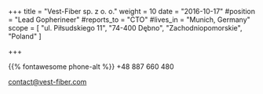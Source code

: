 +++ 
title = "Vest-Fiber sp. z o. o." 
weight = 10 
date = "2016-10-17" 
#position = "Lead Gopherineer" 
#reports_to = "CTO" 
#lives_in = "Munich, Germany" 
scope = [ "ul. Piłsudskiego 11", "74-400 Dębno", "Zachodniopomorskie", "Poland" ] 

+++

{{% fontawesome phone-alt %}} +48 887 660 480

contact@vest-fiber.com
